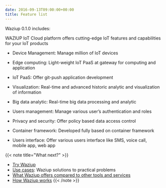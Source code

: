 ```yaml
---
date: 2016-09-13T09:00:00+00:00
title: Feature list
---
```


Waziup 0.1.0 includes:

WAZIUP IoT Cloud platform offers cutting-edge IoT features and capabilities for your IoT products

- Device Management: Manage million of IoT devices

- Edge computing: Light-weight IoT PaaS at gateway for computing and application

- IoT PaaS: Offer git-push application development 

- Visualization: Real-time and advanced historic analytic and visualization of information

- Big data analytic: Real-time big data processing and analytic 

- Users management: Manage various user’s authentication and roles 

- Privacy and security: Offer policy based data access control 

- Container framework: Developed fully based on container framework 

- Users interface:  Offer various users interface like SMS, voice call, mobile app, web app


{{< note title="What next?" >}}
* [Try Waziup](/documentation/installation/hello-world/)
* [Use cases](/why-use-waziup/use-cases/): Waziup solutions to practical problems
* [What Waziup offers compared to other tools and services](/why-use-waziup/waziup-compared-to/)
* [How Waziup works](/documentation/how-waziup-works/architecture-and-components/)
{{< /note >}}
